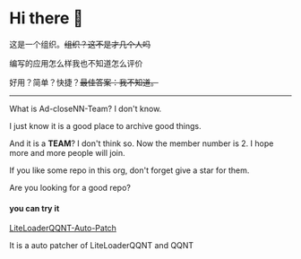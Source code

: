 # Hi there 👋
这是一个组织。~~组织？这不是才几个人吗~~

编写的应用怎么样我也不知道怎么评价

好用？简单？快捷？~~最佳答案：我不知道。~~

---

What is Ad-closeNN-Team? I don't know.

I just know it is a good place to archive good things.

And it is a **TEAM**? I don't think so. Now the member number is 2. I hope more and more people will join.

If you like some repo in this org, don't forget give a star for them.

Are you looking for a good repo?
#### you can try it
[LiteLoaderQQNT-Auto-Patch](https://github.com/Ad-closeNN-Team/LiteLoaderQQNT-Auto-Patch)

It is a auto patcher of LiteLoaderQQNT and QQNT
